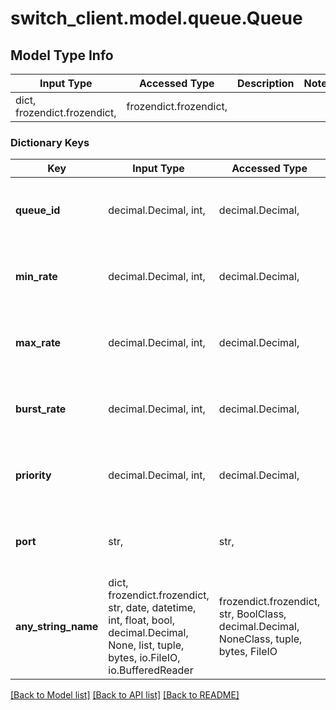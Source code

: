 # switch_client.model.queue.Queue

## Model Type Info
Input Type | Accessed Type | Description | Notes
------------ | ------------- | ------------- | -------------
dict, frozendict.frozendict,  | frozendict.frozendict,  |  | 

### Dictionary Keys
Key | Input Type | Accessed Type | Description | Notes
------------ | ------------- | ------------- | ------------- | -------------
**queue_id** | decimal.Decimal, int,  | decimal.Decimal,  | The queue identifier used by OpenFlow | [optional] value must be a 32 bit integer
**min_rate** | decimal.Decimal, int,  | decimal.Decimal,  | The minimum queue rate in Bits/s | [optional] value must be a 64 bit integer
**max_rate** | decimal.Decimal, int,  | decimal.Decimal,  | The maximum queue rate in Bits/s | [optional] value must be a 64 bit integer
**burst_rate** | decimal.Decimal, int,  | decimal.Decimal,  | The burst queue rate in Bits/s | [optional] value must be a 64 bit integer
**priority** | decimal.Decimal, int,  | decimal.Decimal,  | The queue priority | [optional] value must be a 32 bit integer
**port** | str,  | str,  | The name of the output port on the switch | [optional] 
**any_string_name** | dict, frozendict.frozendict, str, date, datetime, int, float, bool, decimal.Decimal, None, list, tuple, bytes, io.FileIO, io.BufferedReader | frozendict.frozendict, str, BoolClass, decimal.Decimal, NoneClass, tuple, bytes, FileIO | any string name can be used but the value must be the correct type | [optional]

[[Back to Model list]](../../README.md#documentation-for-models) [[Back to API list]](../../README.md#documentation-for-api-endpoints) [[Back to README]](../../README.md)

